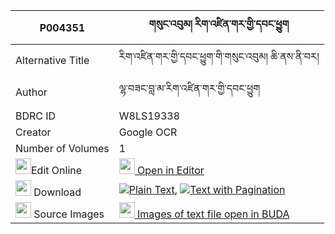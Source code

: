 |P004351|གསུང་འབུམ། རིག་འཛིན་གར་གྱི་དབང་ཕྱུག 
| --- | --- 
|Alternative Title |རིག་འཛིན་གར་གྱི་དབང་ཕྱུག་གི་གསུང་འབུམ། ཆི་ནས་ནི་བར།
|Author| ལྷ་བཟང་བླ་མ་རིག་འཛིན་གར་གྱི་དབང་ཕྱུག
|BDRC ID | W8LS19338
|Creator | Google OCR
|Number of Volumes| 1
|<img width="25" src="https://img.icons8.com/color/25/000000/edit-property.png">Edit Online| [<img width="25" src="https://avatars.githubusercontent.com/u/45091458?s=200&v=4"> Open in Editor](http://editor.openpecha.org/P004351)
|<img width="25" src="https://img.icons8.com/fluent/48/000000/download-2.png"/>  Download | [![](https://img.icons8.com/color/20/000000/txt.png)Plain Text](https://github.com/Openpecha/P004351/releases/download/v1/sungbum_rigdzin_gar_gyi_wangch_plain_P004351.zip), [![](https://img.icons8.com/color/20/000000/txt.png)Text with Pagination](https://github.com/Openpecha/P004351/releases/download/v1/sungbum_rigdzin_gar_gyi_wangch_pages_P004351.zip)
|<img width="25" src="https://img.icons8.com/plasticine/100/000000/pictures-folder.png"/>  Source Images | [<img width="25" src="https://library.bdrc.io/icons/BUDA-small.svg"> Images of text file open in BUDA](https://library.bdrc.io/show/bdr:W8LS19338)